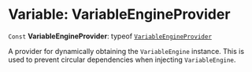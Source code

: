 # Variable: VariableEngineProvider

`Const` **VariableEngineProvider**: typeof [`VariableEngineProvider`](/en/auto-docs/variable-core/variables/VariableEngineProvider-1.md)

A provider for dynamically obtaining the `VariableEngine` instance.
This is used to prevent circular dependencies when injecting `VariableEngine`.
